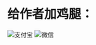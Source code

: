 # 给作者加鸡腿：
![支付宝](/../../Images/blob/main/%E5%BE%AE%E4%BF%A1.png)
![微信](/../../../Images/blob/main/%E6%94%AF%E4%BB%98%E5%AE%9D.jpg)
